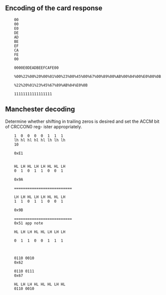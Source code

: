 ## Encoding of the card response

		00
		00
		E0
		DE
		AD
		BE
		EF
		CA
		FE
		00

		0000E0DEADBEEFCAFE00

		%00%22%00%20%00%01%00%23%00%45%00%67%00%89%00%AB%00%04%00%E0%00%0B

		%22%20%01%23%45%67%89%AB%04%E0%0B

		11111111111111111


## Manchester decoding

Determine whether shifting in trailing zeros is desired and set the ACCM bit of CRCCON0 reg- ister appropriately.


		1  0  0  0  0  1  1  1
		lh hl hl hl hl lh lh lh
		10

		0xE1


		HL LH HL LH LH HL HL LH
		0  1  0  1  1  0  0  1

		0x9A

		==========================

		LH LH HL LH LH HL HL LH
		1  1  0  1  1  0  0  1

		0x9B

		==========================
		0x51 app note

		HL LH LH HL HL LH LH LH

		0  1  1  0  0  1  1  1



		0110 0010
		0x62

		0110 0111
		0x67

		HL LH LH HL HL HL LH HL
		0110 0010
